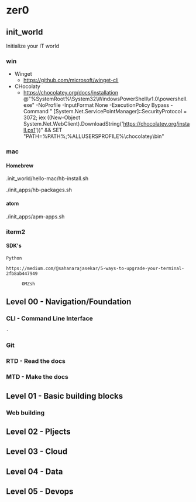 # zer0

## init_world
  Initialize your IT world

### win
  - Winget
    - https://github.com/microsoft/winget-cli
  - CHocolaty
    - https://chocolatey.org/docs/installation
    @"%SystemRoot%\System32\WindowsPowerShell\v1.0\powershell.exe" -NoProfile -InputFormat None -ExecutionPolicy Bypass -Command " [System.Net.ServicePointManager]::SecurityProtocol = 3072; iex ((New-Object System.Net.WebClient).DownloadString('https://chocolatey.org/install.ps1'))" && SET "PATH=%PATH%;%ALLUSERSPROFILE%\chocolatey\bin"

### mac
  #### Homebrew
  .init_world/hello-mac/hb-install.sh

  ./init_apps/hb-packages.sh

  #### atom
  ./init_apps/apm-apps.sh

  ### iterm2


  #### SDK's
    Python

    https://medium.com/@sahanarajasekar/5-ways-to-upgrade-your-terminal-2fb8ab447949

          OMZsh

## Level 00 - Navigation/Foundation
  ### CLI - Command Line Interface
    -
  ### Git

  ### RTD - Read the docs

  ### MTD - Make the docs

## Level 01 - Basic building blocks
  ### Web building

## Level 02 - PIjects

## Level 03 - Cloud

## Level 04 - Data

## Level 05 - Devops
